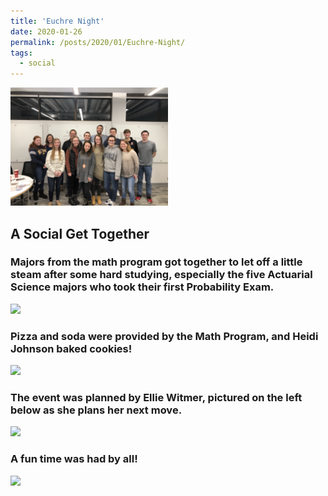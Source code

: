 ```yaml
---
title: 'Euchre Night'
date: 2020-01-26
permalink: /posts/2020/01/Euchre-Night/
tags:
  - social
---
```


<img src="../images/2020-Jan-Euchre/IMG_2146.jpg" alt="Backrow: Heidi Johnson, Dr. Kris Farwell, Austin Strahan, Dr. Ryan Johnson, Brett Willhelmi, Philip Wertz, and Levi Cain.  Frontrow: Taylor, Kaylee MOeschberger, Victoria Pfueger, Ellie Witmer, Olivia Shaw, Teresa Marhefka, and Kara Godsey." style="width: 50%;"/>

## A Social Get Together

### Majors from the math program got together to let off a little steam after some hard studying, especially the five Actuarial Science majors who took their first Probability Exam.

<img src="../images/2020-Jan-Euchre/IMG-0347.png"  style="width: 50%;"/>

### Pizza and soda were provided by the Math Program, and Heidi Johnson baked cookies!

<img src="../images/2020-Jan-Euchre/IMG-0349.png"  style="width: 50%;"/>

### The event was planned by Ellie Witmer, pictured on the left below as she plans her next move.

<img src="../images/2020-Jan-Euchre/IMG-0350.png"  style="width: 50%;"/>

### A fun time was had by all!

<img src="../images/2020-Jan-Euchre/IMG-0353.png"  style="width: 50%;"/>

